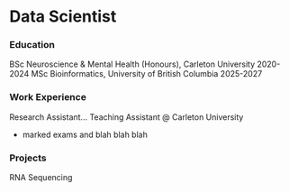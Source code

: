 # Data Scientist

### Education
BSc Neuroscience & Mental Health (Honours), Carleton University 2020-2024
MSc Bioinformatics, University of British Columbia 2025-2027

### Work Experience
Research Assistant...
Teaching Assistant @ Carleton University
- marked exams and blah blah blah

### Projects
RNA Sequencing


